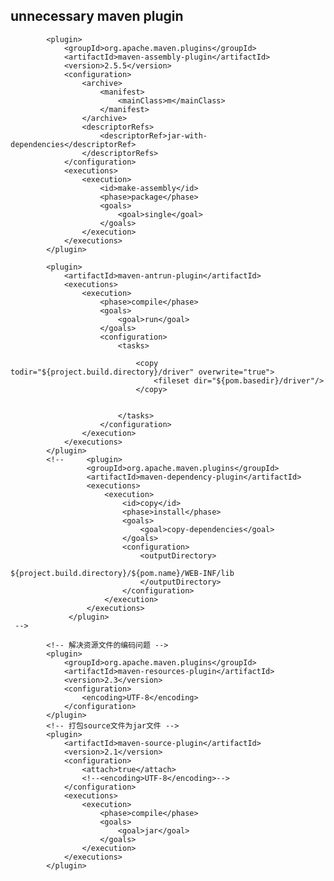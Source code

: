 ##  unnecessary maven plugin

   <!--   <plugin>
                <groupId>org.apache.maven.plugins</groupId>
                <artifactId>maven-jar-plugin</artifactId>
                <configuration>
                    <archive>
                        <manifest>
                            <addClasspath>true</addClasspath>
                            <classpathPrefix>lib/</classpathPrefix>
                            <mainClass>m</mainClass>
                        </manifest>
                    </archive>
                </configuration>
            </plugin>
            &lt;!&ndash; 拷贝依赖的jar包到lib目录 &ndash;&gt;
            <plugin>
                <groupId>org.apache.maven.plugins</groupId>
                <artifactId>maven-dependency-plugin</artifactId>
                <executions>
                    <execution>
                        <id>copy</id>
                        <phase>package</phase>
                        <goals>
                            <goal>copy-dependencies</goal>
                        </goals>
                        <configuration>
                            <outputDirectory>
                                ${project.build.directory}/lib
                            </outputDirectory>
                        </configuration>
                    </execution>
                </executions>
            </plugin>-->


            <plugin>
                <groupId>org.apache.maven.plugins</groupId>
                <artifactId>maven-assembly-plugin</artifactId>
                <version>2.5.5</version>
                <configuration>
                    <archive>
                        <manifest>
                            <mainClass>m</mainClass>
                        </manifest>
                    </archive>
                    <descriptorRefs>
                        <descriptorRef>jar-with-dependencies</descriptorRef>
                    </descriptorRefs>
                </configuration>
                <executions>
                    <execution>
                        <id>make-assembly</id>
                        <phase>package</phase>
                        <goals>
                            <goal>single</goal>
                        </goals>
                    </execution>
                </executions>
            </plugin>

            <plugin>
                <artifactId>maven-antrun-plugin</artifactId>
                <executions>
                    <execution>
                        <phase>compile</phase>
                        <goals>
                            <goal>run</goal>
                        </goals>
                        <configuration>
                            <tasks>

                                <copy todir="${project.build.directory}/driver" overwrite="true">
                                    <fileset dir="${pom.basedir}/driver"/>
                                </copy>


                            </tasks>
                        </configuration>
                    </execution>
                </executions>
            </plugin>
            <!--     <plugin>
                     <groupId>org.apache.maven.plugins</groupId>
                     <artifactId>maven-dependency-plugin</artifactId>
                     <executions>
                         <execution>
                             <id>copy</id>
                             <phase>install</phase>
                             <goals>
                                 <goal>copy-dependencies</goal>
                             </goals>
                             <configuration>
                                 <outputDirectory>
                                     ${project.build.directory}/${pom.name}/WEB-INF/lib
                                 </outputDirectory>
                             </configuration>
                         </execution>
                     </executions>
                 </plugin>
     -->

            <!-- 解决资源文件的编码问题 -->
            <plugin>
                <groupId>org.apache.maven.plugins</groupId>
                <artifactId>maven-resources-plugin</artifactId>
                <version>2.3</version>
                <configuration>
                    <encoding>UTF-8</encoding>
                </configuration>
            </plugin>
            <!-- 打包source文件为jar文件 -->
            <plugin>
                <artifactId>maven-source-plugin</artifactId>
                <version>2.1</version>
                <configuration>
                    <attach>true</attach>
                    <!--<encoding>UTF-8</encoding>-->
                </configuration>
                <executions>
                    <execution>
                        <phase>compile</phase>
                        <goals>
                            <goal>jar</goal>
                        </goals>
                    </execution>
                </executions>
            </plugin>


